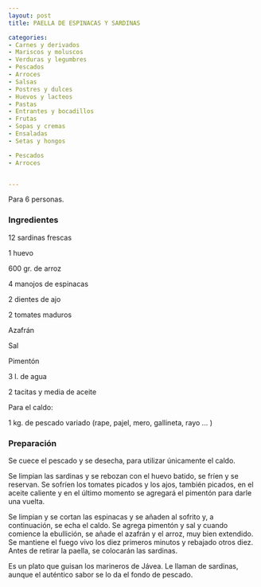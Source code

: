 ```yaml
---
layout: post
title: PAELLA DE ESPINACAS Y SARDINAS

categories:
- Carnes y derivados
- Mariscos y moluscos
- Verduras y legumbres
- Pescados
- Arroces
- Salsas
- Postres y dulces
- Huevos y lacteos
- Pastas
- Entrantes y bocadillos
- Frutas
- Sopas y cremas
- Ensaladas
- Setas y hongos

- Pescados
- Arroces


---
```


Para 6 personas.

<h3>Ingredientes</h3>

12 sardinas frescas

1 huevo

600 gr. de arroz

4 manojos de espinacas

2 dientes de ajo

2 tomates maduros

Azafrán

Sal

Pimentón

3 l. de agua

2 tacitas y media de aceite

Para el caldo:

1 kg. de pescado variado (rape, pajel, mero, gallineta, rayo ... )

<h3>Preparación</h3>

Se cuece el pescado y se desecha, para utilizar únicamente el caldo.

Se limpian las sardinas y se rebozan con el huevo batido, se fríen y se reservan. Se sofríen los tomates picados y los ajos, también picados, en el aceite caliente y en el último momento se agregará el pimentón para darle una vuelta.

Se limpian y se cortan las espinacas y se añaden al sofrito y, a continuación, se echa el caldo. Se agrega pimentón y sal y cuando comience la ebullición, se añade el azafrán y el arroz, muy bien extendido. Se mantiene el fuego vivo los diez primeros minutos y rebajado otros diez. Antes de retirar la paella, se colocarán las sardinas.

Es un plato que guisan los marineros de Jávea. Le llaman de sardinas, aunque el auténtico sabor se lo da el fondo de pescado.


